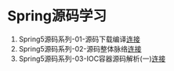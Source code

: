 # Spring源码学习
1. Spring5源码系列-01-源码下载编译[连接](study-doc/Spring5源码系列-01-源码下载编译.md)
2. Spring5源码系列-02-源码整体脉络[连接](study-doc/Spring5源码系列-02-源码整体脉络.md)
3. Spring5源码系列-03-IOC容器源码解析(一)[连接](study-doc/Spring5源码系列-03-IOC容器源码解析(一).md)
